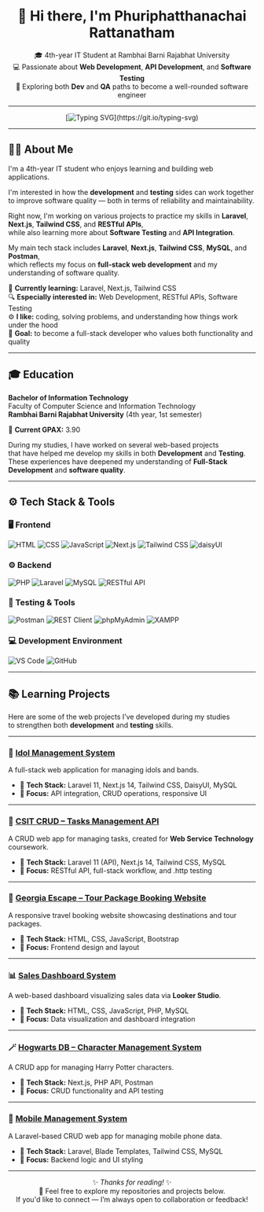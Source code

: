 <div align="center">

# 👋 Hi there, I'm **Phuriphatthanachai Rattanatham**  
🎓 4th-year IT Student at Rambhai Barni Rajabhat University  
💻 Passionate about **Web Development**, **API Development**, and **Software Testing**  
🚀 Exploring both **Dev** and **QA** paths to become a well-rounded software engineer  

---

[![Typing SVG](https://readme-typing-svg.demolab.com?font=Fira+Code&pause=1000&color=00BFFF&center=true&vCenter=true&width=650&lines=Web+Development+%7C+API+Development+%7C+Software+Testing;Always+learning+and+building+better+software!)](https://git.io/typing-svg)

</div>

---

## 👨‍💻 About Me  

I'm a 4th-year IT student who enjoys learning and building web applications.  

I'm interested in how the **development** and **testing** sides can work together  
to improve software quality — both in terms of reliability and maintainability.  

Right now, I'm working on various projects to practice my skills in **Laravel**, **Next.js**, **Tailwind CSS**, and **RESTful APIs**,  
while also learning more about **Software Testing** and **API Integration**.  

My main tech stack includes **Laravel**, **Next.js**, **Tailwind CSS**, **MySQL**, and **Postman**,  
which reflects my focus on **full-stack web development** and my understanding of software quality.  

🌱 **Currently learning:** Laravel, Next.js, Tailwind CSS  
🔍 **Especially interested in:** Web Development, RESTful APIs, Software Testing  
⚙️ **I like:** coding, solving problems, and understanding how things work under the hood  
🧩 **Goal:** to become a full-stack developer who values both functionality and quality  

---

## 🎓 Education  

**Bachelor of Information Technology**  
Faculty of Computer Science and Information Technology  
**Rambhai Barni Rajabhat University** (4th year, 1st semester)  

🏅 **Current GPAX:** 3.90  

During my studies, I have worked on several web-based projects  
that have helped me develop my skills in both **Development** and **Testing**.  
These experiences have deepened my understanding of **Full-Stack Development** and **software quality**.  

---

## ⚙️ Tech Stack & Tools  

### 🖥️ Frontend  
![HTML](https://img.shields.io/badge/HTML-E34F26?style=for-the-badge&logo=html5&logoColor=white)
![CSS](https://img.shields.io/badge/CSS-1572B6?style=for-the-badge&logo=css3&logoColor=white)
![JavaScript](https://img.shields.io/badge/JavaScript-F7DF1E?style=for-the-badge&logo=javascript&logoColor=000)
![Next.js](https://img.shields.io/badge/Next.js-000000?style=for-the-badge&logo=nextdotjs&logoColor=white)
![Tailwind CSS](https://img.shields.io/badge/Tailwind_CSS-38B2AC?style=for-the-badge&logo=tailwind-css)
![daisyUI](https://img.shields.io/badge/daisyUI-4E46E5?style=for-the-badge&logo=tailwind-css)

### ⚙️ Backend  
![PHP](https://img.shields.io/badge/PHP-777BB4?style=for-the-badge&logo=php)
![Laravel](https://img.shields.io/badge/Laravel-FF2D20?style=for-the-badge&logo=laravel)
![MySQL](https://img.shields.io/badge/MySQL-005C84?style=for-the-badge&logo=mysql&logoColor=white)
![RESTful API](https://img.shields.io/badge/RESTful_API-02569B?style=for-the-badge&logo=fastapi&logoColor=white)

### 🧪 Testing & Tools  
![Postman](https://img.shields.io/badge/Postman-FF6C37?style=for-the-badge&logo=postman)
![REST Client](https://img.shields.io/badge/REST_Client-0A66C2?style=for-the-badge&logo=visualstudiocode&logoColor=white)
![phpMyAdmin](https://img.shields.io/badge/phpMyAdmin-6C78AF?style=for-the-badge)
![XAMPP](https://img.shields.io/badge/XAMPP-FB7A24?style=for-the-badge&logo=xampp)

### 💻 Development Environment  
![VS Code](https://img.shields.io/badge/VS_Code-007ACC?style=for-the-badge&logo=visual-studio-code)
![GitHub](https://img.shields.io/badge/GitHub-181717?style=for-the-badge&logo=github)

---

## 📚 Learning Projects  

Here are some of the web projects I’ve developed during my studies  
to strengthen both **development** and **testing** skills.  

---

### 🎤 [Idol Management System](https://github.com/ctrlfaith/Idol-Management-System)  
A full-stack web application for managing idols and bands.  
- 🧰 **Tech Stack:** Laravel 11, Next.js 14, Tailwind CSS, DaisyUI, MySQL  
- 🎯 **Focus:** API integration, CRUD operations, responsive UI  

---

### 🧩 [CSIT CRUD – Tasks Management API](https://github.com/ctrlfaith/CSIT-NEXT-LARAVEL)  
A CRUD web app for managing tasks, created for **Web Service Technology** coursework.  
- 🧰 **Tech Stack:** Laravel 11 (API), Next.js 14, Tailwind CSS, MySQL  
- 🎯 **Focus:** RESTful API, full-stack workflow, and .http testing  

---

### 🧳 [Georgia Escape – Tour Package Booking Website](https://github.com/ctrlfaith/georgia-escape)  
A responsive travel booking website showcasing destinations and tour packages.  
- 🧰 **Tech Stack:** HTML, CSS, JavaScript, Bootstrap  
- 🎯 **Focus:** Frontend design and layout  

---

### 📊 [Sales Dashboard System](https://github.com/ctrlfaith/sales-dashboard-system)  
A web-based dashboard visualizing sales data via **Looker Studio**.  
- 🧰 **Tech Stack:** HTML, CSS, JavaScript, PHP, MySQL  
- 🎯 **Focus:** Data visualization and dashboard integration  

---

### 🪄 [Hogwarts DB – Character Management System](https://github.com/ctrlfaith/hogwarts-db)  
A CRUD app for managing Harry Potter characters.  
- 🧰 **Tech Stack:** Next.js, PHP API, Postman  
- 🎯 **Focus:** CRUD functionality and API testing  

---

### 📱 [Mobile Management System](https://github.com/ctrlfaith/mobile_management_system)  
A Laravel-based CRUD web app for managing mobile phone data.  
- 🧰 **Tech Stack:** Laravel, Blade Templates, Tailwind CSS, MySQL  
- 🎯 **Focus:** Backend logic and UI styling  

---

<div align="center">

✨ *Thanks for reading!* ✨  
💬 Feel free to explore my repositories and projects below.  
If you'd like to connect — I’m always open to collaboration or feedback!

</div>
